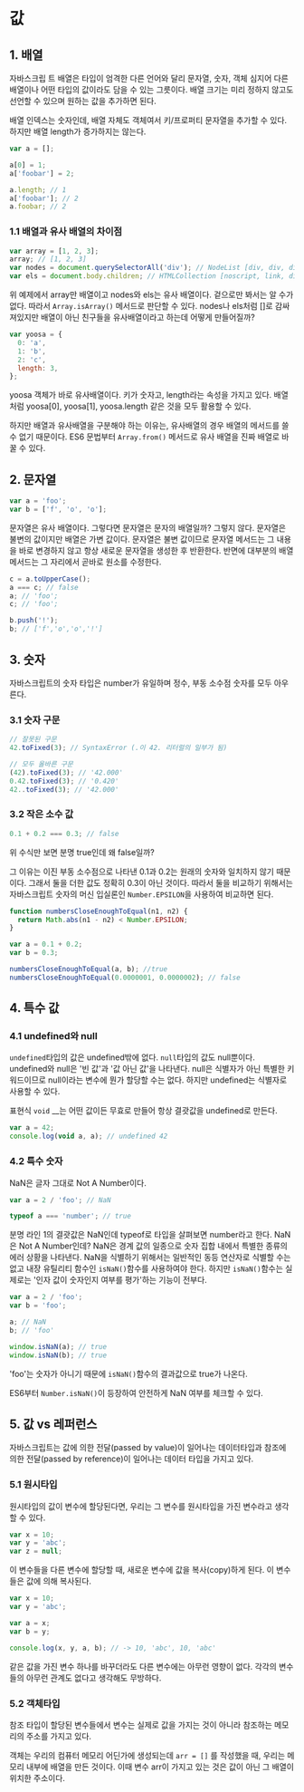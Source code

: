 # 값

## 1. 배열

자바스크립 트 배열은 타입이 엄격한 다른 언어와 달리 문자열, 숫자, 객체 심지어 다른 배열이나 어떤 타입의 값이라도 담을 수 있는 그릇이다. 배열 크기는 미리 정하지 않고도 선언할 수 있으며 원하는 값을 추가하면 된다.

배열 인덱스는 숫자인데, 배열 자체도 객체여서 키/프로퍼티 문자열을 추가할 수 있다. 하지만 배열 length가 증가하지는 않는다.

```javascript
var a = [];

a[0] = 1;
a['foobar'] = 2;

a.length; // 1
a['foobar']; // 2
a.foobar; // 2
```

### 1.1 배열과 유사 배열의 차이점

```javascript
var array = [1, 2, 3];
array; // [1, 2, 3]
var nodes = document.querySelectorAll('div'); // NodeList [div, div, div, div, div, ...]
var els = document.body.children; // HTMLCollection [noscript, link, div, script, ...]
```

위 예제에서 array만 배열이고 nodes와 els는 유사 배열이다. 겉으로만 봐서는 알 수가 없다. 따라서 `Array.isArray()` 메서드로 판단할 수 있다. nodes나 els처럼 []로 감싸져있지만 배열이 아닌 친구들을 유사배열이라고 하는데 어떻게 만들어질까?

```javascript
var yoosa = {
  0: 'a',
  1: 'b',
  2: 'c',
  length: 3,
};
```

yoosa 객체가 바로 유사배열이다. 키가 숫자고, length라는 속성을 가지고 있다. 배열처럼 yoosa[0], yoosa[1], yoosa.length 같은 것을 모두 활용할 수 있다.

하지만 배열과 유사배열을 구분해야 하는 이유는, 유사배열의 경우 배열의 메서드를 쓸 수 없기 때문이다. ES6 문법부터 `Array.from()` 메서드로 유사 배열을 진짜 배열로 바꿀 수 있다.

## 2. 문자열

```javascript
var a = 'foo';
var b = ['f', 'o', 'o'];
```

문자열은 유사 배열이다. 그렇다면 문자열은 문자의 배열일까? 그렇지 않다. 문자열은 불변의 값이지만 배열은 가변 값이다. 문자열은 불변 값이므로 문자열 메서드는 그 내용을 바로 변경하지 않고 항상 새로운 문자열을 생성한 후 반환한다. 반면에 대부분의 배열 메서드는 그 자리에서 곧바로 원소를 수정한다.

```javascript
c = a.toUpperCase();
a === c; // false
a; // 'foo';
c; // 'foo';

b.push('!');
b; // ['f','o','o','!']
```

## 3. 숫자

자바스크립트의 숫자 타입은 number가 유일하며 정수, 부동 소수점 숫자를 모두 아우른다.

### 3.1 숫자 구문

```javascript
// 잘못된 구문
42.toFixed(3); // SyntaxError (.이 42. 리터럴의 일부가 됨)

// 모두 올바른 구문
(42).toFixed(3); // '42.000'
0.42.toFixed(3); // '0.420'
42..toFixed(3); // '42.000'
```

### 3.2 작은 소수 값

```javascript
0.1 + 0.2 === 0.3; // false
```

위 수식만 보면 분명 true인데 왜 false일까?

그 이유는 이진 부동 소수점으로 나타낸 0.1과 0.2는 원래의 숫자와 일치하지 않기 때문이다. 그래서 둘을 더한 값도 정확히 0.3이 아닌 것이다. 따라서 둘을 비교하기 위해서는 자바스크립트 숫자의 머신 입실론인 `Number.EPSILON`을 사용하여 비교하면 된다.

```javascript
function numbersCloseEnoughToEqual(n1, n2) {
  return Math.abs(n1 - n2) < Number.EPSILON;
}

var a = 0.1 + 0.2;
var b = 0.3;

numbersCloseEnoughToEqual(a, b); //true
numbersCloseEnoughToEqual(0.0000001, 0.0000002); // false
```

## 4. 특수 값

### 4.1 undefined와 null

`undefined`타입의 값은 undefined밖에 없다. `null`타입의 값도 null뿐이다. undefined와 null은 '빈 값'과 '값 아닌 값'을 나타낸다. null은 식별자가 아닌 특별한 키워드이므로 null이라는 변수에 뭔가 할당할 수는 없다. 하지만 undefined는 식별자로 사용할 수 있다.

표현식 `void` \_\_는 어떤 값이든 무효로 만들어 항상 결괏값을 undefined로 만든다.

```javascript
var a = 42;
console.log(void a, a); // undefined 42
```

### 4.2 특수 숫자

NaN은 글자 그대로 Not A Number이다.

```javascript
var a = 2 / 'foo'; // NaN

typeof a === 'number'; // true
```

분명 라인 1의 결괏값은 NaN인데 typeof로 타입을 살펴보면 number라고 한다. NaN은 Not A Number인데? NaN은 경계 값의 일종으로 숫자 집합 내에서 특별한 종류의 에러 상황을 나타낸다. NaN을 식별하기 위해서는 일반적인 동등 연산자로 식별할 수는 없고 내장 유틸리티 함수인 `isNaN()`함수를 사용하여야 한다. 하지만 `isNaN()`함수는 실제로는 '인자 값이 숫자인지 여부를 평가'하는 기능이 전부다.

```javascript
var a = 2 / 'foo';
var b = 'foo';

a; // NaN
b; // 'foo'

window.isNaN(a); // true
window.isNaN(b); // true
```

'foo'는 숫자가 아니기 때문에 `isNaN()`함수의 결과값으로 true가 나온다.

ES6부터 `Number.isNaN()`이 등장하여 안전하게 NaN 여부를 체크할 수 있다.

## 5. 값 vs 레퍼런스

자바스크립트는 값에 의한 전달(passed by value)이 일어나는 데이터타입과 참조에 의한 전달(passed by reference)이 일어나는 데이터 타입을 가지고 있다.

### 5.1 원시타입

원시타입의 값이 변수에 할당된다면, 우리는 그 변수를 원시타입을 가진 변수라고 생각할 수 있다.

```javascript
var x = 10;
var y = 'abc';
var z = null;
```

이 변수들을 다른 변수에 할당할 때, 새로운 변수에 값을 복사(copy)하게 된다. 이 변수들은 값에 의해 복사된다.

```javascript
var x = 10;
var y = 'abc';

var a = x;
var b = y;

console.log(x, y, a, b); // -> 10, 'abc', 10, 'abc'
```

같은 값을 가진 변수 하나를 바꾸더라도 다른 변수에는 아무런 영향이 없다. 각각의 변수들의 아무런 관계도 없다고 생각해도 무방하다.

### 5.2 객체타입

참조 타입이 할당된 변수들에서 변수는 실제로 값을 가지는 것이 아니라 참조하는 메모리의 주소를 가지고 있다.

객체는 우리의 컴퓨터 메모리 어딘가에 생성되는데 `arr = []` 를 작성했을 때, 우리는 메모리 내부에 배열을 만든 것이다. 이때 변수 arr이 가지고 있는 것은 값이 아닌 그 배열이 위치한 주소이다.
